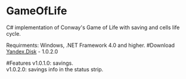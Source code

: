 # GameOfLife
C# implementation of Conway's Game of Life with saving and cells life cycle.

Requirments: Windows, .NET Framework 4.0 and higher.
#Download
<a href="https://yadi.sk/d/jx-sCAHGq7Xj6">Yandex.Disk</a> - 1.0.2.0

#Features
v1.0.1.0: savings. <br/>
v1.0.2.0: savings info in the status strip. <br/>
